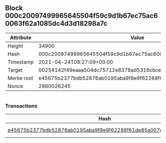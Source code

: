 ## Block 000c20097499965645504f59c9d1b67ec75ac60063f62a1085dc4d3d18298a7c

Attribute | Value
--- | ---
Height | 34900
Hash | 000c20097499965645504f59c9d1b67ec75ac60063f62a1085dc4d3d18298a7c
Timestamp | 2021-04-24T08:27:09+00:00
Target | 00254142f49eaaa504dc75712e8378ad5316cbcead634704b3734b6271167cc4
Merke root | e45675b2377bdb52876ab0195aba9f8e9f62288f61de85a007e376e9fac03294
Nonce | 2860026245

```

```

### Transactions

Hash | Amount
--- | ---
[e45675b2377bdb52876ab0195aba9f8e9f62288f61de85a007e376e9fac03294](e45675b2377bdb52876ab0195aba9f8e9f62288f61de85a007e376e9fac03294.md) | 10.00000000 SKEPTI 
